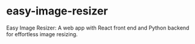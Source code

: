 # easy-image-resizer
Easy Image Resizer: A web app with React front end and Python backend for effortless image resizing.
